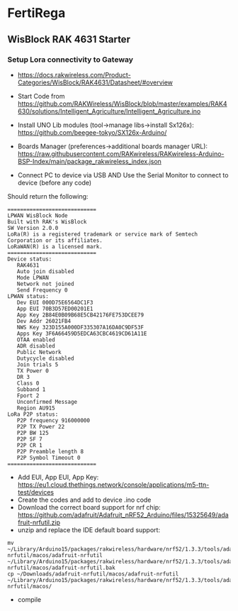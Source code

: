 # FertiRega
## WisBlock RAK 4631 Starter
### Setup Lora connectivity to Gateway
- https://docs.rakwireless.com/Product-Categories/WisBlock/RAK4631/Datasheet/#overview
- Start Code from https://github.com/RAKWireless/WisBlock/blob/master/examples/RAK4630/solutions/Intelligent_Agriculture/Intelligent_Agriculture.ino
- Install UNO Lib modules (tool->manage libs->install Sx126x): https://github.com/beegee-tokyo/SX126x-Arduino/
- Boards Manager (preferences->additional boards manager URL): https://raw.githubusercontent.com/RAKwireless/RAKwireless-Arduino-BSP-Index/main/package_rakwireless_index.json

- Connect PC to device via USB AND Use the Serial Monitor to connect to device (before any code)

Should return the following:
```
============================
LPWAN WisBlock Node
Built with RAK's WisBlock
SW Version 2.0.0
LoRa(R) is a registered trademark or service mark of Semtech Corporation or its affiliates.
LoRaWAN(R) is a licensed mark.
============================
Device status:
   RAK4631
   Auto join disabled
   Mode LPWAN
   Network not joined
   Send Frequency 0
LPWAN status:
   Dev EUI 000D75E6564DC1F3
   App EUI 70B3D57ED00201E1
   App Key 2B84E0B09B68E5CB42176FE753DCEE79
   Dev Addr 26021FB4
   NWS Key 323D155A000DF335307A16DA0C9DF53F
   Apps Key 3F6A66459D5EDCA63CBC4619CD61A11E
   OTAA enabled
   ADR disabled
   Public Network
   Dutycycle disabled
   Join trials 5
   TX Power 0
   DR 3
   Class 0
   Subband 1
   Fport 2
   Unconfirmed Message
   Region AU915
LoRa P2P status:
   P2P frequency 916000000
   P2P TX Power 22
   P2P BW 125
   P2P SF 7
   P2P CR 1
   P2P Preamble length 8
   P2P Symbol Timeout 0
============================
  ```
 - Add EUI, App EUI, App Key: https://eu1.cloud.thethings.network/console/applications/m5-ttn-test/devices
 - Create the codes and add to device .ino code
 - Download the correct board support for nrf chip: https://github.com/adafruit/Adafruit_nRF52_Arduino/files/15325649/adafruit-nrfutil.zip
 - unzip and replace the IDE default board support:
  ```
mv ~/Library/Arduino15/packages/rakwireless/hardware/nrf52/1.3.3/tools/adafruit-nrfutil/macos/adafruit-nrfutil ~/Library/Arduino15/packages/rakwireless/hardware/nrf52/1.3.3/tools/adafruit-nrfutil/macos/adafruit-nrfutil.bak
cp ~/Downloads/adafruit-nrfutil/macos/adafruit-nrfutil ~/Library/Arduino15/packages/rakwireless/hardware/nrf52/1.3.3/tools/adafruit-nrfutil/macos/
  ```
 - compile
   
